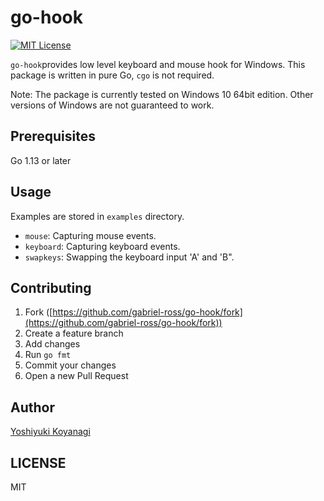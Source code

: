 go-hook
=======

[![MIT License](http://img.shields.io/badge/license-MIT-blue.svg?style=flat-square)][license]

[license]: https://github.com/gabriel-ross/go-wca/blob/master/LICENSE

`go-hook`provides low level keyboard and mouse hook for Windows. This package is written in pure Go, `cgo` is not required.

Note: The package is currently tested on Windows 10 64bit edition. Other versions of Windows are not guaranteed to work.

## Prerequisites

Go 1.13 or later

## Usage

Examples are stored in `examples` directory.

- `mouse`: Capturing mouse events.
- `keyboard`: Capturing keyboard events.
- `swapkeys`: Swapping the keyboard input 'A' and 'B".

## Contributing

1. Fork ([https://github.com/gabriel-ross/go-hook/fork](https://github.com/gabriel-ross/go-hook/fork))
1. Create a feature branch
1. Add changes
1. Run `go fmt`
1. Commit your changes
1. Open a new Pull Request

## Author

[Yoshiyuki Koyanagi](https://github.com/gabriel-ross)

## LICENSE

MIT
